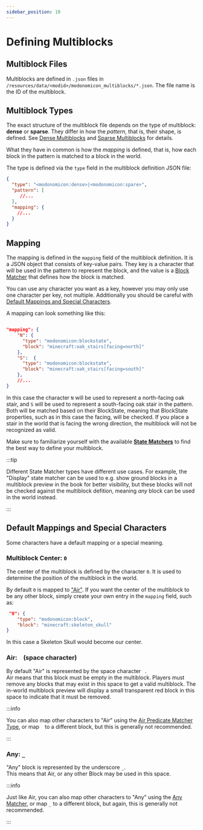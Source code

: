```yaml
---
sidebar_position: 10
---
```


# Defining Multiblocks

## Multiblock Files 

Multiblocks are defined in `.json` files in `/resources/data/<modid>/modonomicon_multiblocks/*.json`. The file name is the ID of the multiblock.


## Multiblock Types

The exact structure of the multiblock file depends on the type of multiblock: **dense** or **sparse**. 
They differ in how the *pattern*, that is, their shape, is defined. See [Dense Multiblocks](./dense-multiblocks) and [Sparse Multiblocks](./sparse-multiblocks) for details.

What they have in common is how the *mapping* is defined, that is, how each block in the pattern is matched to a block in the world.

The type is defined via the `type` field in the multiblock definition JSON file:

```json
{
  "type": "<modonomicon:dense>|<modonomicon:spare>",
  "pattern": [
     //...
  ],
  "mapping": {
    //...
  }
}
```

## Mapping

The mapping is defined in the `mapping` field of the multiblock definition. It is a JSON object that consists of key-value pairs. They key is a character that will be used in the pattern to represent the block, and the value is a [Block Matcher](../state-matchers/) that defines how the block is matched.

You can use any character you want as a key, however you may only use one character per key, not multiple. Additionally you should be careful with [Default Mappings and Special Characters](#default-mappings-and-special-characters).

A mapping can look something like this: 

```json

"mapping": {
    "N": {
      "type": "modonomicon:blockstate",
      "block": "minecraft:oak_stairs[facing=north]"
    },
    "S":  {
      "type": "modonomicon:blockstate",
      "block": "minecraft:oak_stairs[facing=south]"
    },
    //...
}
```

In this case the character `N` will be used to represent a north-facing oak stair, and `S` will be used to represent a south-facing oak stair in the pattern. Both will be matched based on their BlockState, meaning that BlockState properties, such as in this case the facing, will be checked. If you place a stair in the world that is facing the wrong direction, the multiblock will not be recognized as valid.

Make sure to familiarize yourself with the available **[State Matchers](../state-matchers/)** to find the best way to define your multiblock.

:::tip

Different State Matcher types have different use cases. For example, the "Display" state matcher can be used to e.g. show ground blocks in a multiblock preview in the book for better visibility, but these blocks will not be checked against the multiblock defition, meaning *any* block can be used in the world instead. 

:::

## Default Mappings and Special Characters

Some characters have a default mapping or a special meaning.

### Multiblock Center: `0`

The center of the multiblock is defined by the character `0`. 
It is used to determine the position of the multiblock in the world.

By default `0` is mapped to ["Air"](#air--space-character).
If you want the center of the multiblock to be any other block, simply create your own entry in the `mapping` field, such as:

```json
 "0": {
    "type": "modonomicon:block",
    "block": "minecraft:skeleton_skull"
}
```

In this case a Skeleton Skull would become our center.

### Air: <code>&nbsp;</code> (space character)

By default "Air" is represented by the space character <code>&nbsp;</code>.   
Air means that this block must be empty in the multiblock. Players must remove any blocks that may exist in this space to get a valid multiblock.
The in-world multiblock preview will display a small transparent red block in this space to indicate that it must be removed.


:::info 

You can also map other characters to "Air" using the [Air Predicate Matcher Type](../state-matchers/predicate-matcher#air-predicate), or map <code>&nbsp;</code> to a different block, but this is generally not recommended.

:::

### Any: `_`

"Any" block is represented by the underscore `_`.  
This means that Air, or any other Block may be used in this space.

:::info 

Just like Air, you can also map other characters to "Any" using the [Any Matcher](../state-matchers/any-matcher), or map `_` to a different block, but again, this is generally not recommended.

:::